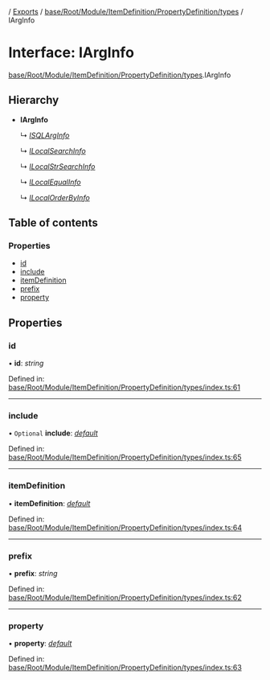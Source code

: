 [](../README.md) / [Exports](../modules.md) / [base/Root/Module/ItemDefinition/PropertyDefinition/types](../modules/base_root_module_itemdefinition_propertydefinition_types.md) / IArgInfo

# Interface: IArgInfo

[base/Root/Module/ItemDefinition/PropertyDefinition/types](../modules/base_root_module_itemdefinition_propertydefinition_types.md).IArgInfo

## Hierarchy

* **IArgInfo**

  ↳ [*ISQLArgInfo*](base_root_module_itemdefinition_propertydefinition_types.isqlarginfo.md)

  ↳ [*ILocalSearchInfo*](base_root_module_itemdefinition_propertydefinition_types.ilocalsearchinfo.md)

  ↳ [*ILocalStrSearchInfo*](base_root_module_itemdefinition_propertydefinition_types.ilocalstrsearchinfo.md)

  ↳ [*ILocalEqualInfo*](base_root_module_itemdefinition_propertydefinition_types.ilocalequalinfo.md)

  ↳ [*ILocalOrderByInfo*](base_root_module_itemdefinition_propertydefinition_types.ilocalorderbyinfo.md)

## Table of contents

### Properties

- [id](base_root_module_itemdefinition_propertydefinition_types.iarginfo.md#id)
- [include](base_root_module_itemdefinition_propertydefinition_types.iarginfo.md#include)
- [itemDefinition](base_root_module_itemdefinition_propertydefinition_types.iarginfo.md#itemdefinition)
- [prefix](base_root_module_itemdefinition_propertydefinition_types.iarginfo.md#prefix)
- [property](base_root_module_itemdefinition_propertydefinition_types.iarginfo.md#property)

## Properties

### id

• **id**: *string*

Defined in: [base/Root/Module/ItemDefinition/PropertyDefinition/types/index.ts:61](https://github.com/onzag/itemize/blob/0569bdf2/base/Root/Module/ItemDefinition/PropertyDefinition/types/index.ts#L61)

___

### include

• `Optional` **include**: [*default*](../classes/base_root_module_itemdefinition_include.default.md)

Defined in: [base/Root/Module/ItemDefinition/PropertyDefinition/types/index.ts:65](https://github.com/onzag/itemize/blob/0569bdf2/base/Root/Module/ItemDefinition/PropertyDefinition/types/index.ts#L65)

___

### itemDefinition

• **itemDefinition**: [*default*](../classes/base_root_module_itemdefinition.default.md)

Defined in: [base/Root/Module/ItemDefinition/PropertyDefinition/types/index.ts:64](https://github.com/onzag/itemize/blob/0569bdf2/base/Root/Module/ItemDefinition/PropertyDefinition/types/index.ts#L64)

___

### prefix

• **prefix**: *string*

Defined in: [base/Root/Module/ItemDefinition/PropertyDefinition/types/index.ts:62](https://github.com/onzag/itemize/blob/0569bdf2/base/Root/Module/ItemDefinition/PropertyDefinition/types/index.ts#L62)

___

### property

• **property**: [*default*](../classes/base_root_module_itemdefinition_propertydefinition.default.md)

Defined in: [base/Root/Module/ItemDefinition/PropertyDefinition/types/index.ts:63](https://github.com/onzag/itemize/blob/0569bdf2/base/Root/Module/ItemDefinition/PropertyDefinition/types/index.ts#L63)
